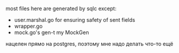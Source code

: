 most files here are generated by sqlc 
except:
- user.marshal.go for ensuring safety of sent fields 
- wrapper.go 
- mock.go's gen-t my MockGen

нацелен прямо на postgres, поэтому мне надо делать что-то ещё